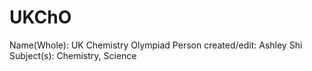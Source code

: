 # UKChO

Name(Whole): UK Chemistry Olympiad
Person created/edit: Ashley Shi
Subject(s): Chemistry, Science